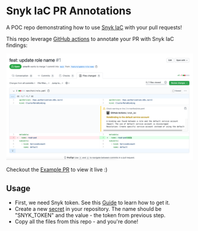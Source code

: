 # Snyk IaC PR Annotations 
A POC repo demonstrating how to use [Snyk IaC](https://snyk.io/product/infrastructure-as-code-security/) with your pull requests!

This repo leverage [GitHub actions](https://docs.github.com/en/actions) to annotate your PR with Snyk IaC findings:

![IaC PR annotations](./images/pr_annotation.png)

Checkout the [Example PR](https://github.com/snyk-labs/snyk-iac-pr-annotations/pull/1) to view it live :)

## Usage

* First, we need Snyk token. See this [Guide](https://support.snyk.io/hc/en-us/articles/360004008278-Revoking-and-regenerating-Snyk-API-tokens) to learn how to get it.
* Create a new [secret](https://docs.github.com/en/actions/reference/encrypted-secrets#creating-encrypted-secrets-for-a-repository) in your repository. The name should be "SNYK_TOKEN" and the value - the token from previous step.
* Copy all the files from this repo - and you're done! 